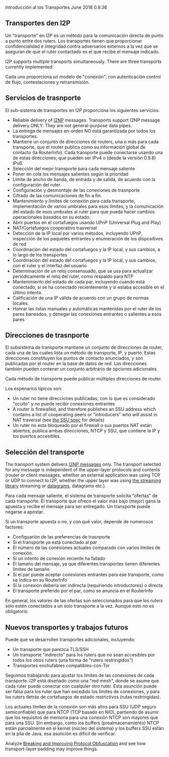  Introducción al
los Transportes June 2018 0.9.36 

## Transportes den I2P

Un \"transporte\" en I2P es un método para la comunicación directa de
punto a punto entre dos ruters. Los transportes tienen que proporcionar
confidencialidad e integridad contra adversarios externos a la vez que
se aseguran de que el ruter contactado es el que recibe el mensaje
indicado.

I2P supports multiple transports simultaneously. There are three
transports currently implemented:

Cada uno proporciona un modelo de \"conexión\", con autenticación
control de flujo, contestaciones y retransmisión.

## Servicios de trasnporte

El sub-sistema de transportes en I2P proporciona los siguientes
servicios:

- Reliable delivery of [I2NP]() messages.
 Transports support I2NP message delivery ONLY. They are not
 general-purpose data pipes.
- La entrega de mensajes en-orden NO está garantizada por todos los
 transportes.
- Mantiene un conjunto de direcciones de routers, una o más para cada
 transporte, que el router publica como su información global de
 contacto (la RouterInfo). Cada transporte puede conectarse usando
 una de estas direcciones, que pueden ser IPv4 o (desde la versión
 0.9.8) IPv6.
- Selección del mejor transporte para cada mensaje saliente
- Poner en cola los mensajes salientes según la prioridad
- Límite de ancho de banda, de entrada y de salida, de acuerdo con la
 configuración del ruter.
- Configuración y desmontaje de las conexiones de trasnporte
- Cifrado de las comunicaciones de fin a fin.
- Mantenimiento y límites de conexión para cada transporte,
 implementación de varios umbrales para esos límites, y la
 comunicación del estado de esos umbrales al ruter para que pueda
 hacer cambios operacionales basados en su estado.
- Abrir puertos en el cortafuegos usando UPnP (Universal Plug and
 Play)
- NAT/Cortafuegos cooperativo trasversal
- Detección de la IP local por varios métodos, incluyendo UPnP,
 inspección de los paquetes entrantes y enumeración de los
 dispositivos de red
- Coordinación del estado del cortafuegos y la IP local, y sus
 cambios, a lo largo de los transportes
- Coordinación del estado del cortafuegos y la IP local, y sus
 cambios, con el ruter y el interfaz del usuario
- Determinación de un reloj consensuado, que se usa para actualizar
 periódicamente el reloj del ruter, como respaldo para NTP
- Mantenimiento del estado de cada par, incluyendo cuando está
 conectado, si se ha conectado recientemente y si estaba accesible en
 el último intento.
- Calificación de una IP válida de acuerdo con un grupo de normas
 locales.
- Honrar las listas manuales y automáticas mantenidas por el ruter de
 los pares baneados, y denegar las conexiones entrantes o salientes a
 esos pares

## Direcciones de trasnporte

El subsistema de transporte mantiene un conjunto de direcciones de
router, cada una de las cuales lista un método de transporte, IP, y
puerto. Estas direcciones constituyen los puntos de contacto anunciados,
y son publicadas por el router en la base de datos de red. Las
direcciones también pueden contener un conjunto arbitrario de opciones
adicionales.

Cada método de transporte puede publicar múltiples direcciones de
router.

Los espenarios típicos son:

- Un ruter no tiene direcciones publicadas, con lo que es considerado
 \"oculto\" y no puede recibir conexiones entrantes
- A router is firewalled, and therefore publishes an SSU address which
 contains a list of cooperating peers or \"introducers\" who will
 assist in NAT traversal (see [the SSU spec]()
 for details)
- Un ruter no esta bloqueado por el firewall o sus puertos NAT están
 abiertos; publica ambas direcciones, NTCP y SSU, que contiene la IP
 y los puertos accesibles.

## Selección del transporte

The transport system delivers [I2NP messages]()
only. The transport selected for any message is independent of the
upper-layer protocols and contents (router or client messages, whether
an external application was using TCP or UDP to connect to I2P, whether
the upper layer was using [the streaming
library]() streaming or
[datagrams](), datagrams etc.).

Para cada mensaje saliente, el sistema de transporte solicita
\"ofertas\" de cada transporte. El transporte que ofrece el valor más
bajo (mejor) gana la apuesta y recibe el mensaje para ser entregado. Un
transporte puede negarse a apostar.

Si un transporte apuesta o no, y con qué valor, depende de numerosos
factores:

- Configuarión de las preferencias de trasnporte
- Si el transporte ya está conectado al par
- El número de las conexiones actuales comparado con varios límites de
 conexión.
- Si un intento de conexión reciente ha fallado
- El tamaño del mensaje, ya que diferentes transportes tienen
 diferentes límites de tamaño
- Si el par puede aceptar conexiones entrantes para ese transporte,
 como se indica en su RouterInfo
- Si la conexión debería ser indirecta (requiriendo introductores) o
 directa
- El transporte preferido por el par, como se anuncia en el RouterInfo

En general, los valores de las ofertas son seleccionados para que los
ruters sólo estén conectados a un solo transporte a la vez. Aunque esto
no es obligatorio.

## Nuevos transportes y trabajos futuros

Puede que se desarrollen transportes adicionales, incluyendo:

- Un transporte que parezca TLS/SSH
- Un transporte \"indirecto\" para los ruters que no sean accesibles
 por todos los otros ruters (una forma de \"ruters restringidos\")
- Transportes enchufables compatibles-con-Tor

Seguimos trabajando para ajustar los límites de las conexiones de cada
transporte. I2P está diseñado como una \"red mesh\", donde se asume que
cada ruter puede conectar con cualquier otro ruter. Esta asunción puede
ser falsa para los ruter que han excedido los límites de conexiones, y
para los ruters detrás de cortafuegos de estado restrictivos (rutas
restringidas).

Los actuales límites de la conexión son más altos para SSU (UDP seguro
semiconfiable) que para NTCP (TCP basado en NIO), partiendo de asumir
que los requisitos de memoria para una conexión NTCP son mayores que
para una SSU. Sin embargo, como los buffers (prealmacenamiento) NTCP
están parcialmente en el kernel (núcleo del sistema) y los buffers SSU
están en la pila de Java, esa asunción es difícil de verificar.

Analyze [Breaking and Improving Protocol
Obfuscation]() and see how transport-layer padding
may improve things.


